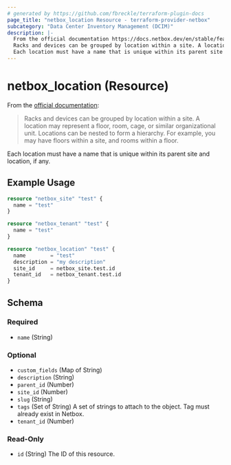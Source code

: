 ```yaml
---
# generated by https://github.com/fbreckle/terraform-plugin-docs
page_title: "netbox_location Resource - terraform-provider-netbox"
subcategory: "Data Center Inventory Management (DCIM)"
description: |-
  From the official documentation https://docs.netbox.dev/en/stable/features/sites-and-racks/#locations:
  Racks and devices can be grouped by location within a site. A location may represent a floor, room, cage, or similar organizational unit. Locations can be nested to form a hierarchy. For example, you may have floors within a site, and rooms within a floor.
  Each location must have a name that is unique within its parent site and location, if any.
---
```


# netbox_location (Resource)

From the [official documentation](https://docs.netbox.dev/en/stable/features/sites-and-racks/#locations):

> Racks and devices can be grouped by location within a site. A location may represent a floor, room, cage, or similar organizational unit. Locations can be nested to form a hierarchy. For example, you may have floors within a site, and rooms within a floor.

Each location must have a name that is unique within its parent site and location, if any.

## Example Usage

```terraform
resource "netbox_site" "test" {
  name = "test"
}

resource "netbox_tenant" "test" {
  name = "test"
}

resource "netbox_location" "test" {
  name        = "test"
  description = "my description"
  site_id     = netbox_site.test.id
  tenant_id   = netbox_tenant.test.id
}
```

<!-- schema generated by tfplugindocs -->
## Schema

### Required

- `name` (String)

### Optional

- `custom_fields` (Map of String)
- `description` (String)
- `parent_id` (Number)
- `site_id` (Number)
- `slug` (String)
- `tags` (Set of String) A set of strings to attach to the object. Tag must already exist in Netbox.
- `tenant_id` (Number)

### Read-Only

- `id` (String) The ID of this resource.


